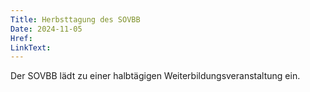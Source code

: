 ```yaml
---
Title: Herbsttagung des SOVBB
Date: 2024-11-05
Href:
LinkText:
---
```

Der SOVBB lädt zu einer halbtägigen Weiterbildungsveranstaltung ein.
